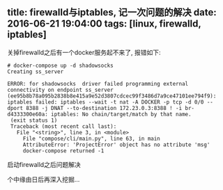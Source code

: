 title: firewalld与iptables, 记一次问题的解决
date: 2016-06-21 19:04:00
tags: [linux, firewalld, iptables]
---

关掉firewalld之后有一个docker服务起不来了, 报错如下:
```
# docker-compose up -d shadowsocks
Creating ss_server

ERROR: for shadowsocks  driver failed programming external connectivity on endpoint ss_server (ee95b8b78a095b2838b8e415a9e52d3807cdcec99f3486d7a9ce47101ee794f9): iptables failed: iptables --wait -t nat -A DOCKER -p tcp -d 0/0 --dport 8388 -j DNAT --to-destination 172.23.0.3:8388 ! -i br-d4333300e60a: iptables: No chain/target/match by that name.
 (exit status 1)
 Traceback (most recent call last):
   File "<string>", line 3, in <module>
     File "compose/cli/main.py", line 63, in main
     AttributeError: 'ProjectError' object has no attribute 'msg'
     docker-compose returned -1
```
启动firewalld之后问题解决

个中缘由日后再深入挖掘...

